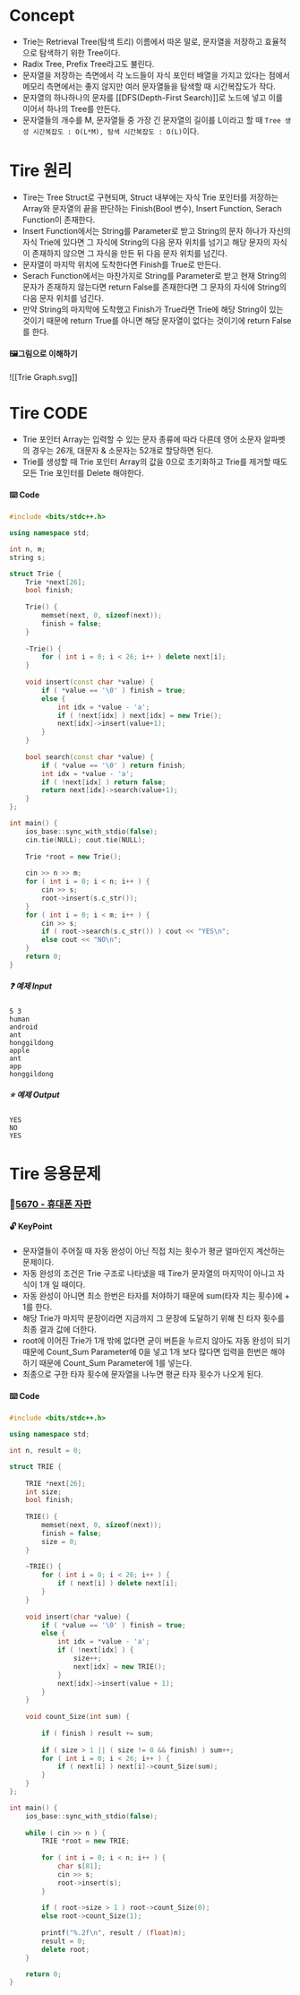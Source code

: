 # Concept
- Trie는 Retrieval Tree(탐색 트리) 이름에서 따온 말로, 문자열을 저장하고 효율적으로 탐색하기 위한 Tree이다.
- Radix Tree, Prefix Tree라고도 불린다.
- 문자열을 저장하는 측면에서 각 노드들이 자식 포인터 배열을 가지고 있다는 점에서 메모리 측면에서는 좋지 않지만 여러 문자열들을 탐색할 때 시간복잡도가 작다.
- 문자열의 하나하나의 문자를 [[DFS(Depth-First Search)]]로 노드에 넣고 이를 이어서 하나의 Tree를 만든다.
- 문자열들의 개수를 M, 문자열들 중 가장 긴 문자열의 길이를 L이라고 할 때 `Tree 생성 시간복잡도 : O(L*M), 탐색 시간복잡도 : O(L)`이다.
# Tire 원리
- Tire는 Tree Struct로 구현되며, Struct 내부에는 자식 Trie 포인터를 저장하는 Array와 문자열의 끝을 판단하는 Finish(Bool 변수), Insert Function, Serach Function이 존재한다.
- Insert Function에서는 String를 Parameter로 받고 String의 문자 하나가 자신의 자식 Trie에 있다면 그 자식에 String의 다음 문자 위치를 넘기고 해당 문자의 자식이 존재하지 않으면 그 자식을 만든 뒤 다음 문자 위치를 넘긴다.
- 문자열이 마지막 위치에 도착한다면 Finish를 True로 만든다.
- Serach Function에서는 마찬가지로 String를 Parameter로 받고 현재 String의 문자가 존재하지 않는다면 return False를 존재한다면 그 문자의 자식에 String의 다음 문자 위치를 넘긴다.
- 만약 String의 마지막에 도착했고 Finish가 True라면 Trie에 해당 String이 있는 것이기 때문에 return True를 아니면 해당 문자열이 없다는 것이기에 return False를 한다.
#### 🖼️그림으로 이해하기
![[Trie Graph.svg]]
# Tire CODE
- Trie 포인터 Array는 입력할 수 있는 문자 종류에 따라 다른데 영어 소문자 알파벳의 경우는 26개, 대문자 & 소문자는 52개로 할당하면 된다.
- Trie를 생성할 때 Trie 포인터 Array의 값을 0으로 초기화하고 Trie를 제거할 때도 모든 Trie 포인터를 Delete 해야한다.
#### ⌨️ Code
```cpp
#include <bits/stdc++.h>

using namespace std;

int n, m;
string s;

struct Trie {
    Trie *next[26];
    bool finish;
    
    Trie() {
        memset(next, 0, sizeof(next));
        finish = false;
    }
    
    ~Trie() {
        for ( int i = 0; i < 26; i++ ) delete next[i];
    }
    
    void insert(const char *value) {
        if ( *value == '\0' ) finish = true;
        else {
            int idx = *value - 'a';
            if ( !next[idx] ) next[idx] = new Trie();
            next[idx]->insert(value+1);
        }
    }
    
    bool search(const char *value) {
        if ( *value == '\0' ) return finish;
        int idx = *value - 'a';
        if ( !next[idx] ) return false;
        return next[idx]->search(value+1);
    }
};

int main() {
    ios_base::sync_with_stdio(false);
    cin.tie(NULL); cout.tie(NULL);
    
    Trie *root = new Trie();
    
    cin >> n >> m;
    for ( int i = 0; i < n; i++ ) {
        cin >> s;
        root->insert(s.c_str());
    }
    for ( int i = 0; i < m; i++ ) {
        cin >> s;
        if ( root->search(s.c_str()) ) cout << "YES\n";
        else cout << "NO\n";
    }
    return 0;
}
```
##### ❓ 예제 Input
	5 3
	human
	android
	ant
	honggildong
	apple
	ant
	app
	honggildong
##### ⭐ 예제 Output
	YES
	NO
	YES
# Tire 응용문제
### 📑[5670 - 휴대폰 자판](https://www.acmicpc.net/problem/5670)
#### 🔓 KeyPoint
- 문자열들이 주어질 때 자동 완성이 아닌 직접 치는 횟수가 평균 얼마인지 계산하는 문제이다.
- 자동 완성의 조건은 Trie 구조로 나타냈을 때 Tire가 문자열의 마지막이 아니고 자식이 1개 일 때이다.
- 자동 완성이 아니면 최소 한번은 타자를 처야하기 때문에 sum(타자 치는 횟수)에 + 1를 한다.
- 해당 Trie가 마지막 문장이라면 지금까지 그 문장에 도달하기 위해 친 타자 횟수를 최종 결과 값에 더한다.
- root에 이어진 Trie가 1개 밖에 없다면 굳이 버튼을 누르지 않아도 자동 완성이 되기 때문에 Count_Sum Parameter에 0을 넣고 1개 보다 많다면 입력을 한번은 해야 하기 때문에 Count_Sum Parameter에 1를 넣는다.
- 최종으로 구한 타자 횟수에 문자열을 나누면 평균 타자 횟수가 나오게 된다.
#### ⌨️ Code
```cpp
#include <bits/stdc++.h>

using namespace std;

int n, result = 0;

struct TRIE {
  
    TRIE *next[26];
    int size;
    bool finish;
  
    TRIE() {
        memset(next, 0, sizeof(next));
        finish = false;
        size = 0;
    }
    
    ~TRIE() {
        for ( int i = 0; i < 26; i++ ) {
            if ( next[i] ) delete next[i]; 
        }
    }
    
    void insert(char *value) {
        if ( *value == '\0' ) finish = true;
        else {
            int idx = *value - 'a';
            if ( !next[idx] ) {
                size++;
                next[idx] = new TRIE();
            }
            next[idx]->insert(value + 1);
        }
    }
    
    void count_Size(int sum) {
        
        if ( finish ) result += sum;
        
        if ( size > 1 || ( size != 0 && finish) ) sum++;
        for ( int i = 0; i < 26; i++ ) {
            if ( next[i] ) next[i]->count_Size(sum);
        }
    }
};

int main() {
    ios_base::sync_with_stdio(false);
    
    while ( cin >> n ) {
        TRIE *root = new TRIE;
        
        for ( int i = 0; i < n; i++ ) {
            char s[81];
            cin >> s;
            root->insert(s);
        }
        
        if ( root->size > 1 ) root->count_Size(0);
        else root->count_Size(1);
        
        printf("%.2f\n", result / (float)n);
        result = 0;
        delete root;  
    }

    return 0;
}
```
